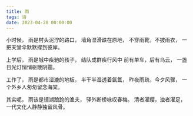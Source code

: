 ```yaml
---
title: 雨
tags: 诗
date: 2023-04-28 00:00:00
---
```


小时候，
雨是村头泥泞的路口，
墙角湿滑跌在原地，
不穿雨靴，不披雨衣，
一把天堂伞默默撑到彼岸。

<!--more-->

上学后，
雨是城中疾驰的孩子，
结队成群疾行风中
前有单车，后有乌云，
一盏日光灯悄悄驱散阴霾。

工作了，
雨是都市湿漉的地板，
半干半湿透着氤氲，
昨夜雨疏，今夕风骤，
一个外乡人匆匆留念海棠。

其实呢，
雨该是镜湖踉跄的渔夫，
驿外断桥咏叹春梅。
清者濯缨，浊者濯足，
一代文化人静静独留风骨。

